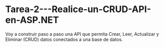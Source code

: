 # Tarea-2---Realice-un-CRUD-API-en-ASP.NET
Voy a construir paso a paso una API que permita Crear, Leer, Actualizar y Eliminar (CRUD) datos conectados a una base de datos.
